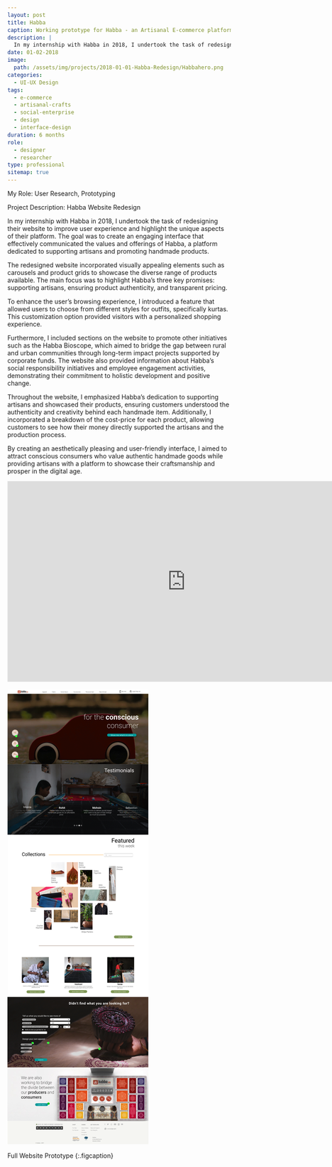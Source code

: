 ```yaml
---
layout: post
title: Habba
caption: Working prototype for Habba - an Artisanal E-commerce platform
description: |
  In my internship with Habba in 2018, I undertook the task of redesigning their website to improve user experience and highlight the unique aspects of their platform. The goal was to create an engaging interface that effectively communicated the values and offerings of Habba, a platform dedicated to supporting artisans and promoting handmade products.
date: 01-02-2018
image:
  path: /assets/img/projects/2018-01-01-Habba-Redesign/Habbahero.png
categories:
  - UI-UX Design
tags:
  - e-commerce
  - artisanal-crafts
  - social-enterprise
  - design
  - interface-design
duration: 6 months
role:
  - designer
  - researcher
type: professional
sitemap: true
---
```


My Role: User Research, Prototyping

Project Description: Habba Website Redesign

In my internship with Habba in 2018, I undertook the task of redesigning their website to improve user experience and highlight the unique aspects of their platform. The goal was to create an engaging interface that effectively communicated the values and offerings of Habba, a platform dedicated to supporting artisans and promoting handmade products.

The redesigned website incorporated visually appealing elements such as carousels and product grids to showcase the diverse range of products available. The main focus was to highlight Habba’s three key promises: supporting artisans, ensuring product authenticity, and transparent pricing.

To enhance the user’s browsing experience, I introduced a feature that allowed users to choose from different styles for outfits, specifically kurtas. This customization option provided visitors with a personalized shopping experience.

Furthermore, I included sections on the website to promote other initiatives such as the Habba Bioscope, which aimed to bridge the gap between rural and urban communities through long-term impact projects supported by corporate funds. The website also provided information about Habba’s social responsibility initiatives and employee engagement activities, demonstrating their commitment to holistic development and positive change.

Throughout the website, I emphasized Habba’s dedication to supporting artisans and showcased their products, ensuring customers understood the authenticity and creativity behind each handmade item. Additionally, I incorporated a breakdown of the cost-price for each product, allowing customers to see how their money directly supported the artisans and the production process.

By creating an aesthetically pleasing and user-friendly interface, I aimed to attract conscious consumers who value authentic handmade goods while providing artisans with a platform to showcase their craftsmanship and prosper in the digital age.

<iframe style="border: 1px solid rgba(0, 0, 0, 0.1);" width="800" height="450" src="https://www.figma.com/embed?embed_host=share&url=https%3A%2F%2Fwww.figma.com%2Fproto%2FRVRKgZ4dKP1II6H4IWvIMk39%2FTest-For-Landing-page%3Ftype%3Ddesign%26node-id%3D1-2%26t%3D7IKQLEasq0cEU9Kj-1%26scaling%3Dscale-down-width%26page-id%3D0%253A1%26starting-point-node-id%3D1%253A2%26show-proto-sidebar%3D1%26mode%3Ddesign" allowfullscreen></iframe>

<a class="spotlight" href="/assets/img/projects/2018-01-01-Habba-Redesign/Habba.png">![Full Website Prototype](/assets/img/projects/2018-01-01-Habba-Redesign/Habba.png)</a>

Full Website Prototype
{:.figcaption}
